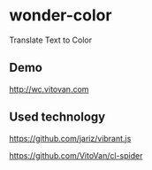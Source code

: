 # wonder-color
Translate Text to Color

## Demo

http://wc.vitovan.com


## Used technology

https://github.com/jariz/vibrant.js

https://github.com/VitoVan/cl-spider

